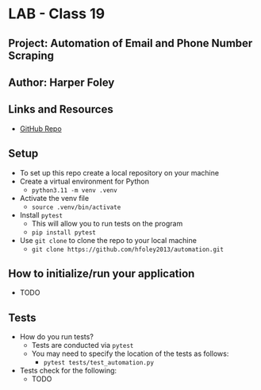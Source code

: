 # LAB - Class 19

## Project: Automation of Email and Phone Number Scraping

## Author: Harper Foley

## Links and Resources

* [GitHub Repo](https://github.com/hfoley2013/automation)

## Setup

* To set up this repo create a local repository on your machine
* Create a virtual environment for Python
  * `python3.11 -m venv .venv`
* Activate the venv file
  * `source .venv/bin/activate`
* Install `pytest`
  * This will allow you to run tests on the program
  * `pip install pytest`
* Use `git clone` to clone the repo to your local machine
  * `git clone https://github.com/hfoley2013/automation.git`

## How to initialize/run your application

* TODO

## Tests

* How do you run tests?
  * Tests are conducted via `pytest`
  * You may need to specify the location of the tests as follows:
    * `pytest tests/test_automation.py`
* Tests check for the following:
  * TODO
